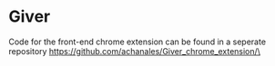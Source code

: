 # Giver

Code for the front-end chrome extension can be found in a seperate repository https://github.com/achanales/Giver_chrome_extension/\

